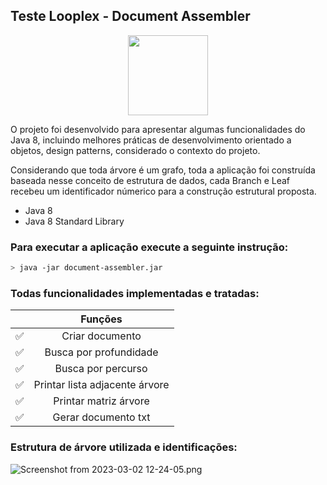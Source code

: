 <h2 style="display: block">Teste Looplex - Document Assembler</h2>
<p align="center">
<img src="https://www.looplex.com.br/img/miniatura.png" width="128" height="128"/>
</p>
O projeto foi desenvolvido para apresentar algumas funcionalidades do Java 8, incluindo melhores práticas de desenvolvimento orientado a objetos, design patterns, considerado o contexto do projeto.

Considerando que toda árvore é um grafo, toda a aplicação foi construída baseada nesse conceito de estrutura de dados,
cada Branch e Leaf recebeu um identificador númerico para a construção estrutural proposta. 

- Java 8
- Java 8 Standard Library

### Para executar a aplicação execute a seguinte instrução:
```bash
> java -jar document-assembler.jar
```

### Todas funcionalidades implementadas e tratadas:

|  |                 Funções                  |
| :-----------: |:----------------------------------------:|
|       ✅       |             Criar documento              |
|       ✅       |          Busca por profundidade          |
|       ✅       |                     Busca por percurso                     |
|       ✅       |          Printar lista adjacente árvore           |
|       ✅       |         Printar matriz árvore          |
|       ✅       |      Gerar documento txt       |

### Estrutura de árvore utilizada e identificações:

![Screenshot from 2023-03-02 12-24-05.png](..%2F..%2F..%2F..%2F..%2FPictures%2FScreenshot%20from%202023-03-02%2012-24-05.png)